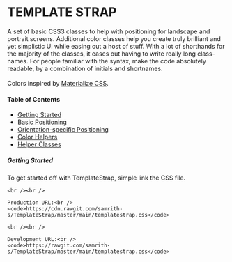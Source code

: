 <h1>TEMPLATE STRAP</h1>

<p>
	A set of basic CSS3 classes to help with positioning for landscape and portrait screens. Additional color classes help you create truly brilliant and yet simplistic UI while easing out a host of stuff. With a lot of shorthands for the majority of the classes, it eases out having to write really long class-names. For people familiar with the syntax, make the code absolutely readable, by a combination of initials and shortnames.
	<br /><br />
	Colors inspired by <a href="http://materializecss.com/color.html" target="_blank">Materialize CSS</a>.
</p>

<h4>Table of Contents</h4>
<ul>
	<li><a href="#start">Getting Started</a></li>
	<li><a href="#positioning">Basic Positioning</a></li>
	<li><a href="#orientation">Orientation-specific Positioning</a></li>
	<li><a href="#colors">Color Helpers</a></li>
	<li><a href="#helpers">Helper Classes</a></li>
</ul>

<h5><a name="start">Getting Started</a></h5>
<p>
	To get started off with TemplateStrap, simple link the CSS file.
	
	<br /><br />

	Production URL:<br />
	<code>https://cdn.rawgit.com/samrith-s/TemplateStrap/master/main/templatestrap.css</code>

	<br /><br />

	Development URL:<br />
	<code>https://rawgit.com/samrith-s/TemplateStrap/master/main/templatestrap.css</code>

</p>

